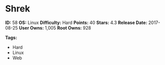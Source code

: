 # Shrek

**ID:** 58
**OS:** Linux
**Difficulty:** Hard
**Points:** 40
**Stars:** 4.3
**Release Date:** 2017-08-25
**User Owns:** 1,005
**Root Owns:** 928

**Tags:**
- Hard
- Linux
- Web

